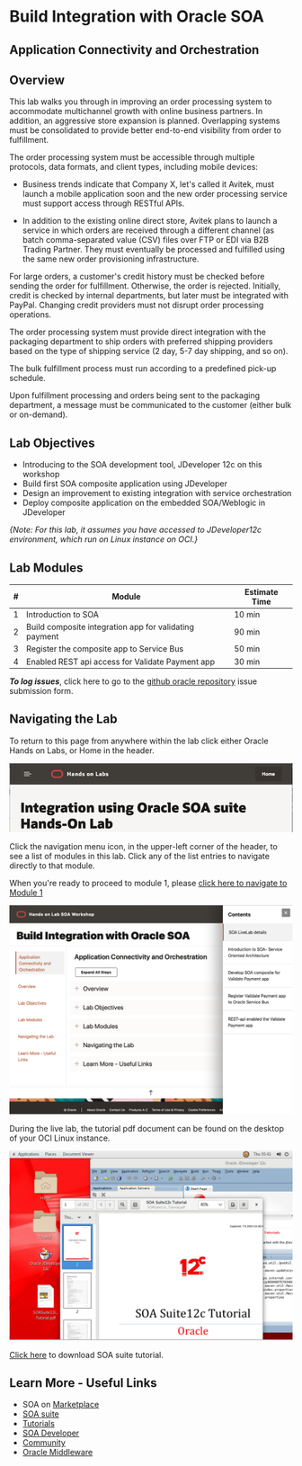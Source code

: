 # Build Integration with Oracle SOA

## Application Connectivity and Orchestration

## Overview

This lab walks you through in improving an order processing system to accommodate multichannel growth with online business partners. In addition, an aggressive store expansion is planned. Overlapping systems must be consolidated to provide better end-to-end visibility from order to fulfillment.


The order processing system must be accessible through multiple protocols, data formats, and client types, including mobile devices:

  * Business trends indicate that Company X, let's called it Avitek, must launch a mobile application soon and the new order processing service must support access through RESTful APIs.

  * In addition to the existing online direct store, Avitek plans to launch a service in which orders are received through a different channel (as batch comma-separated value (CSV) files over FTP or EDI via B2B Trading Partner. They must eventually be processed and fulfilled using the same new order provisioning infrastructure.


For large orders, a customer's credit history must be checked before sending the order for fulfillment. Otherwise, the order is rejected. Initially, credit is checked by internal departments, but later must be integrated with PayPal. Changing credit providers must not disrupt order processing operations.

The order processing system must provide direct integration with the packaging department to ship orders with preferred shipping providers based on the type of shipping service (2 day, 5-7 day shipping, and so on).

The bulk fulfillment process must run according to a predefined pick-up schedule.

Upon fulfillment processing and orders being sent to the packaging department, a message must be communicated to the customer (either bulk or on-demand).

## Lab Objectives

* Introducing to the SOA development tool, JDeveloper 12c on this workshop
* Build first SOA composite application using JDeveloper
* Design an improvement to existing integration with service orchestration
* Deploy composite application on the embedded SOA/Weblogic in JDeveloper


*{Note: For this lab, it assumes you have accessed to JDeveloper12c environment, which run on Linux instance on OCI.}*

## Lab Modules

| # | Module | Estimate Time |
| --- | --- | --- |
| 1 | Introduction to SOA | 10 min |
| 2 | Build composite integration app for validating payment | 90 min |
| 3 | Register the composite app to Service Bus | 50 min |
| 4 | Enabled REST api access for Validate Payment app | 30 min |


***To log issues***, click here to go to the [github oracle repository](https://github.com/oracle/learning-library/issues/new) issue submission form.

## Navigating the Lab
To return to this page from anywhere within the lab click either Oracle Hands on Labs, or Home in the header.

![](images/0/new-lab-header.png)

Click the navigation menu icon, in the upper-left corner of the header, to see a list of modules in this lab. Click any of the list entries to navigate directly to that module.

When you're ready to proceed to module 1, please [click here to navigate to Module 1](1-introduction-to-soa.md)

![](images/0/new-lab-menu.png)

During the live lab, the tutorial pdf document can be found on the desktop of your OCI Linux instance.

![](images/2/soa-tutorialpdf.png)


[Click here](https://www.oracle.com/middleware/technologies/soasuite/12c-samples-tutorials-downloads.html) to download SOA suite tutorial. 

## Learn More - Useful Links

- SOA on   <a href= https://cloudmarketplace.oracle.com/marketplace/en_US/listing/74792101> Marketplace </a>
-   <a href= https://www.oracle.com/middleware/technologies/soasuite.html> SOA suite </a>
-   <a href= https://www.oracle.com/middleware/technologies/soasuite-learmore.html> Tutorials </a> 
-  <a href= https://docs.oracle.com/middleware/12211/soasuite/develop/SOASE.pdf> SOA Developer </a> 
- <a href= https://apex.oracle.com/community> Community </a>
-  <a href=https://www.oracle.com/technetwork/middleware/weblogic/learnmore/reducing-middleware-costs-2327571.pdf> Oracle Middleware </a>

